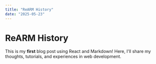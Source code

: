 ```yaml
---
title: "ReARM History"
date: "2025-05-23"
---
```


# ReARM History

This is my **first** blog post using React and Markdown! Here, I'll share my thoughts, tutorials, and experiences in web development.